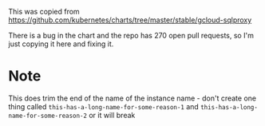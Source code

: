 This was copied from
https://github.com/kubernetes/charts/tree/master/stable/gcloud-sqlproxy

There is a bug in the chart and the repo has 270 open pull requests, so I'm just
copying it here and fixing it.

# Note

This does trim the end of the name of the instance name - don't create
one thing called `this-has-a-long-name-for-some-reason-1` and
`this-has-a-long-name-for-some-reason-2` or it will break

